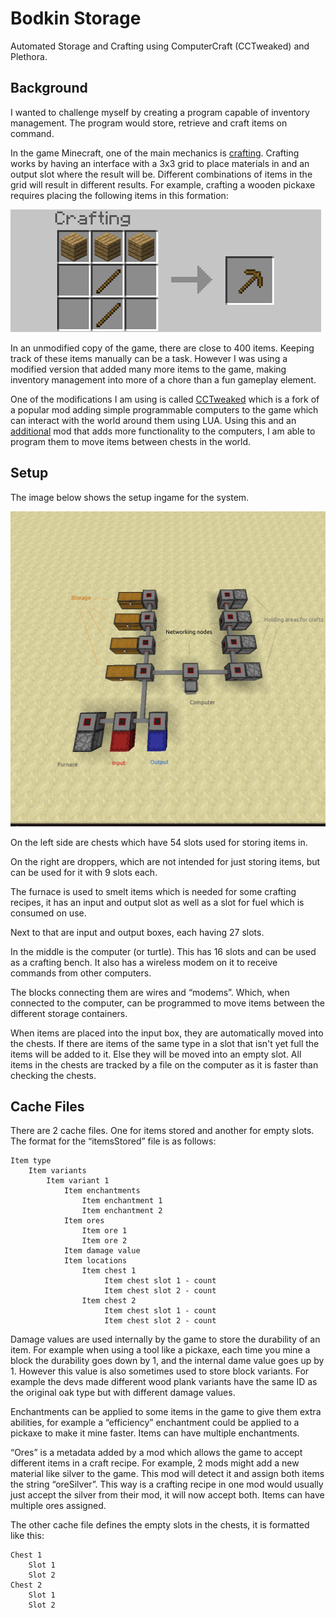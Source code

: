 # Bodkin Storage
Automated Storage and Crafting using ComputerCraft (CCTweaked) and Plethora.



## Background

I wanted to challenge myself by creating a program capable of inventory management. The program would store, retrieve and craft items on command.

In the game Minecraft, one of the main mechanics is [crafting](https://minecraft.gamepedia.com/Crafting). Crafting works by having an interface with a 3x3 grid to place materials in and an output slot where the result will be. Different combinations of items in the grid will result in different results. For example, crafting a wooden pickaxe requires placing the following items in this formation:

![Crafting a wooden pickaxe](docs/woodenPickCraft.png)

In an unmodified copy of the game, there are close to 400 items. Keeping track of these items manually can be a task. However I was using a modified version that added many more items to the game, making inventory management into more of a chore than a fun gameplay element.

One of the modifications I am using is called [CCTweaked](https://www.curseforge.com/minecraft/mc-mods/cc-tweaked) which is a fork of a popular mod adding simple programmable computers to the game which can interact with the world around them using LUA. Using this and an [additional](https://squiddev-cc.github.io/plethora/) mod that adds more functionality to the computers, I am able to program them to move items between chests in the world.

## Setup

The image below shows the setup ingame for the system.

![Storage system setup ingame](docs/Automated%20storage%20and%20crafting%201.png)

On the left side are chests which have 54 slots used for storing items in.

On the right are droppers, which are not intended for just storing items, but can be used for it with 9 slots each.

The furnace is used to smelt items which is needed for some crafting recipes, it has an input and output slot as well as a slot for fuel which is consumed on use.

Next to that are input and output boxes, each having 27 slots.

In the middle is the computer (or turtle). This has 16 slots and can be used as a crafting bench. It also has a wireless modem on it to receive commands from other computers.

The blocks connecting them are wires and “modems”. Which, when connected to the computer, can be programmed to move items between the different storage containers.

When items are placed into the input box, they are automatically moved into the chests. If there are items of the same type in a slot that isn't yet full the items will be added to it. Else they will be moved into an empty slot. All items in the chests are tracked by a file on the computer as it is faster than checking the chests.

## Cache Files

There are 2 cache files. One for items stored and another for empty slots.
The format for the “itemsStored” file is as follows:

```
Item type
    Item variants
        Item variant 1
            Item enchantments
                Item enchantment 1
                Item enchantment 2
            Item ores
                Item ore 1
                Item ore 2
            Item damage value
            Item locations
                Item chest 1
                     Item chest slot 1 - count
                     Item chest slot 2 - count
                Item chest 2
                     Item chest slot 1 - count
                     Item chest slot 2 - count
```

Damage values are used internally by the game to store the durability of an item. For example when using a tool like a pickaxe, each time you mine a block the durability goes down by 1, and the internal dame value goes up by 1. However this value is also sometimes used to store block variants. For example the devs made different wood plank variants have the same ID as the original oak type but with different damage values.

Enchantments can be applied to some items in the game to give them extra abilities, for example a “efficiency” enchantment could be applied to a pickaxe to make it mine faster. Items can have multiple enchantments.

“Ores” is a metadata added by a mod which allows the game to accept different items in a craft recipe. For example, 2 mods might add a new material like silver to the game. This mod will detect it and assign both items the string “oreSilver”. This way is a crafting recipe in one mod would usually just accept the silver from their mod, it will now accept both. Items can have multiple ores assigned.


The other cache file defines the empty slots in the chests, it is formatted like this:
```
Chest 1
    Slot 1
    Slot 2
Chest 2
    Slot 1
    Slot 2
```
